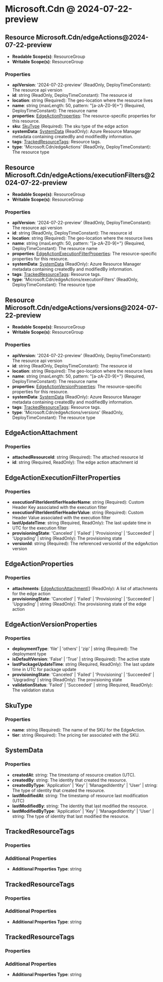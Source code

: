 # Microsoft.Cdn @ 2024-07-22-preview

## Resource Microsoft.Cdn/edgeActions@2024-07-22-preview
* **Readable Scope(s)**: ResourceGroup
* **Writable Scope(s)**: ResourceGroup
### Properties
* **apiVersion**: '2024-07-22-preview' (ReadOnly, DeployTimeConstant): The resource api version
* **id**: string (ReadOnly, DeployTimeConstant): The resource id
* **location**: string (Required): The geo-location where the resource lives
* **name**: string {maxLength: 50, pattern: "[a-zA-Z0-9]+"} (Required, DeployTimeConstant): The resource name
* **properties**: [EdgeActionProperties](#edgeactionproperties): The resource-specific properties for this resource.
* **sku**: [SkuType](#skutype) (Required): The sku type of the edge action
* **systemData**: [SystemData](#systemdata) (ReadOnly): Azure Resource Manager metadata containing createdBy and modifiedBy information.
* **tags**: [TrackedResourceTags](#trackedresourcetags): Resource tags.
* **type**: 'Microsoft.Cdn/edgeActions' (ReadOnly, DeployTimeConstant): The resource type

## Resource Microsoft.Cdn/edgeActions/executionFilters@2024-07-22-preview
* **Readable Scope(s)**: ResourceGroup
* **Writable Scope(s)**: ResourceGroup
### Properties
* **apiVersion**: '2024-07-22-preview' (ReadOnly, DeployTimeConstant): The resource api version
* **id**: string (ReadOnly, DeployTimeConstant): The resource id
* **location**: string (Required): The geo-location where the resource lives
* **name**: string {maxLength: 50, pattern: "[a-zA-Z0-9]+"} (Required, DeployTimeConstant): The resource name
* **properties**: [EdgeActionExecutionFilterProperties](#edgeactionexecutionfilterproperties): The resource-specific properties for this resource.
* **systemData**: [SystemData](#systemdata) (ReadOnly): Azure Resource Manager metadata containing createdBy and modifiedBy information.
* **tags**: [TrackedResourceTags](#trackedresourcetags): Resource tags.
* **type**: 'Microsoft.Cdn/edgeActions/executionFilters' (ReadOnly, DeployTimeConstant): The resource type

## Resource Microsoft.Cdn/edgeActions/versions@2024-07-22-preview
* **Readable Scope(s)**: ResourceGroup
* **Writable Scope(s)**: ResourceGroup
### Properties
* **apiVersion**: '2024-07-22-preview' (ReadOnly, DeployTimeConstant): The resource api version
* **id**: string (ReadOnly, DeployTimeConstant): The resource id
* **location**: string (Required): The geo-location where the resource lives
* **name**: string {maxLength: 50, pattern: "[a-zA-Z0-9]+"} (Required, DeployTimeConstant): The resource name
* **properties**: [EdgeActionVersionProperties](#edgeactionversionproperties): The resource-specific properties for this resource.
* **systemData**: [SystemData](#systemdata) (ReadOnly): Azure Resource Manager metadata containing createdBy and modifiedBy information.
* **tags**: [TrackedResourceTags](#trackedresourcetags): Resource tags.
* **type**: 'Microsoft.Cdn/edgeActions/versions' (ReadOnly, DeployTimeConstant): The resource type

## EdgeActionAttachment
### Properties
* **attachedResourceId**: string (Required): The attached resource Id
* **id**: string (Required, ReadOnly): The edge action attachment id

## EdgeActionExecutionFilterProperties
### Properties
* **executionFilterIdentifierHeaderName**: string (Required): Custom Header Key associated with the execution filter
* **executionFilterIdentifierHeaderValue**: string (Required): Custom Header Value associated with the execution filter
* **lastUpdateTime**: string (Required, ReadOnly): The last update time in UTC for the execution filter
* **provisioningState**: 'Canceled' | 'Failed' | 'Provisioning' | 'Succeeded' | 'Upgrading' | string (ReadOnly): The provisioning state
* **versionId**: string (Required): The referenced versionId of the edgeAction version

## EdgeActionProperties
### Properties
* **attachments**: [EdgeActionAttachment](#edgeactionattachment)[] (ReadOnly): A list of attachments for the edge action
* **provisioningState**: 'Canceled' | 'Failed' | 'Provisioning' | 'Succeeded' | 'Upgrading' | string (ReadOnly): The provisioning state of the edge action

## EdgeActionVersionProperties
### Properties
* **deploymentType**: 'file' | 'others' | 'zip' | string (Required): The deployment type
* **isDefaultVersion**: 'False' | 'True' | string (Required): The active state
* **lastPackageUpdateTime**: string (Required, ReadOnly): The last update time in UTC for package update
* **provisioningState**: 'Canceled' | 'Failed' | 'Provisioning' | 'Succeeded' | 'Upgrading' | string (ReadOnly): The provisioning state
* **validationStatus**: 'Failed' | 'Succeeded' | string (Required, ReadOnly): The validation status

## SkuType
### Properties
* **name**: string (Required): The name of the SKU for the EdgeAction.
* **tier**: string (Required): The pricing tier associated with the SKU.

## SystemData
### Properties
* **createdAt**: string: The timestamp of resource creation (UTC).
* **createdBy**: string: The identity that created the resource.
* **createdByType**: 'Application' | 'Key' | 'ManagedIdentity' | 'User' | string: The type of identity that created the resource.
* **lastModifiedAt**: string: The timestamp of resource last modification (UTC)
* **lastModifiedBy**: string: The identity that last modified the resource.
* **lastModifiedByType**: 'Application' | 'Key' | 'ManagedIdentity' | 'User' | string: The type of identity that last modified the resource.

## TrackedResourceTags
### Properties
### Additional Properties
* **Additional Properties Type**: string

## TrackedResourceTags
### Properties
### Additional Properties
* **Additional Properties Type**: string

## TrackedResourceTags
### Properties
### Additional Properties
* **Additional Properties Type**: string

